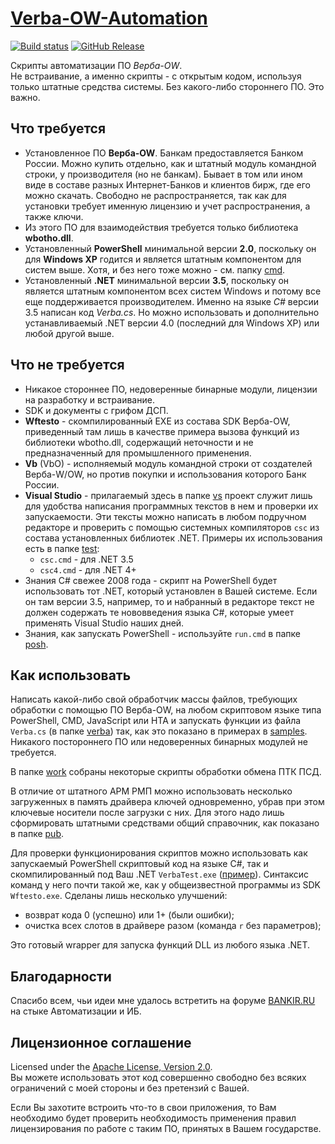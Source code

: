 # [Verba-OW-Automation](http://diev.github.io/Verba-OW-Automation)

[![Build status](https://ci.appveyor.com/api/projects/status/rhukdxrkjsw5dud7?svg=true)](https://ci.appveyor.com/project/diev/verba-ow-automation)
[![GitHub Release](https://img.shields.io/github/release/diev/Verba-OW-Automation.svg)](https://github.com/diev/Verba-OW-Automation/releases/latest)

Скрипты автоматизации ПО *Верба-OW*.  
Не встраивание, а именно скрипты - с открытым кодом, используя только 
штатные средства системы. Без какого-либо стороннего ПО. Это важно.

## Что требуется

* Установленное ПО **Верба-OW**. Банкам предоставляется Банком России. 
Можно купить отдельно, как и штатный модуль командной строки, 
у производителя (но не банкам). 
Бывает в том или ином виде в составе разных Интернет-Банков и клиентов 
бирж, где его можно скачать. Свободно не распространяется, так как для 
установки требует именную лицензию и учет распространения, а также ключи.
* Из этого ПО для взаимодействия требуется только библиотека **wbotho.dll**.
* Установленный **PowerShell** минимальной версии **2.0**, поскольку он 
для **Windows XP** годится и является штатным компонентом для систем выше. 
Хотя, и без него тоже можно - см. папку [cmd](samples/cmd).
* Установленный **.NET** минимальной версии **3.5**, поскольку он является 
штатным компонентом всех систем Windows и потому все еще поддерживается 
производителем. Именно на языке *C#* версии 3.5 написан код *Verba.cs*. 
Но можно использовать и дополнительно устанавливаемый .NET версии 4.0 
(последний для Windows XP) или любой другой выше.

## Что не требуется

* Никакое стороннее ПО, недоверенные бинарные модули, лицензии на разработку 
и встраивание.
* SDK и документы с грифом ДСП.
* **Wftesto** - скомпилированный EXE из состава SDK Верба-OW, приведенный 
там лишь в качестве примера вызова функций из библиотеки wbotho.dll, 
содержащий неточности и не предназначенный для промышленного применения.
* **Vb** (VbO) - исполняемый модуль командной строки от создателей Верба-W/OW, 
но против покупки и использования которого Банк России.
* **Visual Studio** - прилагаемый здесь в папке [vs](vs) проект служит лишь 
для удобства написания программных текстов в нем и проверки их запускаемости. 
Эти тексты можно написать в любом подручном редакторе и проверить с помощью 
системных компиляторов ```csc``` из состава установленных библиотек .NET.
Примеры их использования есть в папке [test](test):
  * ```csc.cmd``` - для .NET 3.5
  * ```csc4.cmd``` - для .NET 4+
* Знания C# свежее 2008 года - скрипт на PowerShell будет использовать 
тот .NET, который установлен в Вашей системе. Если он там версии 3.5, 
например, то и набранный в редакторе текст не должен содержать те 
нововведения языка C#, которые умеет применять Visual Studio наших дней.
* Знания, как запускать PowerShell - используйте ```run.cmd``` в 
папке [posh](samples/posh).

## Как использовать

Написать какой-либо свой обработчик массы файлов, требующих обработки 
с помощью ПО Верба-OW, на любом скриптовом языке типа PowerShell, CMD, 
JavaScript или HTA и запускать функции из файла ```Verba.cs``` (в папке 
[verba](verba)) так, как это показано в примерах в [samples](samples). 
Никакого постороннего ПО или недоверенных бинарных модулей не требуется.

В папке [work](work) собраны некоторые скрипты обработки обмена ПТК ПСД.

В отличие от штатного АРМ РМП можно использовать несколько загруженных 
в память драйвера ключей одновременно, убрав при этом ключевые носители 
после загрузки с них. Для этого надо лишь сформировать штатными средствами 
общий справочник, как показано в папке [pub](pub).

Для проверки функционирования скриптов можно использовать как запускаемый 
PowerShell скриптовый код на языке C#, так и скомпилированный под Ваш 
.NET ```VerbaTest.exe``` ([пример](samples/VerbaTest)). Синтаксис команд у 
него почти такой же, как у общеизвестной программы из SDK ```Wftesto.exe```. 
Сделаны лишь несколько улучшений:

* возврат кода 0 (успешно) или 1+ (были ошибки);
* очистка всех слотов в драйвере разом (команда ```r``` без параметров);

Это готовый wrapper для запуска функций DLL из любого языка .NET.

## Благодарности

Спасибо всем, чьи идеи мне удалось встретить на форуме 
[BANKIR.RU](http://bankir.ru/dom/forum/) на стыке Автоматизации и ИБ.

## Лицензионное соглашение

Licensed under the [Apache License, 
Version 2.0](http://www.apache.org/licenses/LICENSE-2.0 "LICENSE").  
Вы можете использовать этот код совершенно свободно без всяких ограничений 
с моей стороны и без претензий с Вашей.

Если Вы захотите встроить что-то в свои приложения, то Вам необходимо 
будет проверить необходимость применения правил лицензирования по работе 
с таким ПО, принятых в Вашем государстве.

